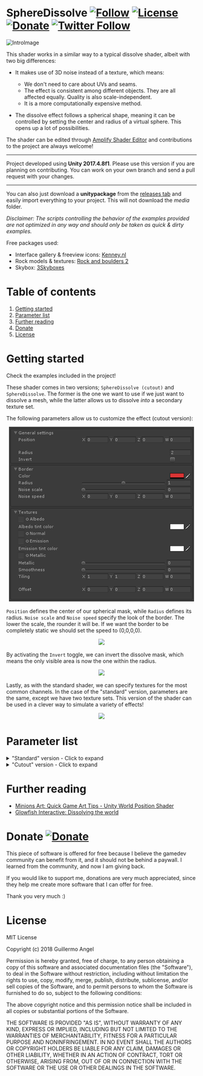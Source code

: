 # SphereDissolve [![Follow](https://img.shields.io/github/followers/adultlink.svg?style=social&label=Follow)](https://github.com/adultlink) [![License](https://img.shields.io/badge/License-MIT-lightgrey.svg?style=flat)](http://adultlink.mit-license.org) [![Donate](https://img.shields.io/badge/Donate-PayPal-green.svg)](https://www.paypal.me/adultlink/5usd) [![Twitter Follow](https://img.shields.io/twitter/follow/ved_adultlink.svg?label=Follow&style=social)](https://twitter.com/ved_adultlink) 

![IntroImage](Media/Rocks.gif)

This shader works in a similar way to a typical dissolve shader, albeit with two big differences:

- It makes use of 3D noise instead of a texture, which means:
   - We don't need to care about UVs and seams.
   - The effect is consistent among different objects. They are all affected equally. Quality is also scale-independent.
   - It is a more computationally expensive method.

- The dissolve effect follows a spherical shape, meaning it can be controlled by setting the center and radius of a virtual sphere. This opens up a lot of possibilities.

The shader can be edited through [Amplify Shader Editor](http://amplify.pt/unity/amplify-shader-editor) and contributions to the project are always welcome!

---

Project developed using **Unity 2017.4.8f1**. Please use this version if you are planning on contributing. You can work on your own branch and send a pull request with your changes.

---

You can also just download a **unitypackage** from the [releases tab](https://github.com/AdultLink/SphereDissolve/releases) and easily import everything to your project. This will not download the _media_ folder.

_Disclaimer: The scripts controlling the behavior of the examples provided are not optimized in any way and should only be taken as quick & dirty examples._

Free packages used:

- Interface gallery & freeview icons: [Kenney.nl](https://kenney.nl/)
- Rock models & textures: [Rock and boulders 2](https://assetstore.unity.com/packages/3d/props/exterior/rock-and-boulders-2-6947)
- Skybox: [3Skyboxes](https://assetstore.unity.com/packages/2d/textures-materials/sky/3-skyboxes-25142)

# Table of contents
1. [Getting started](#getting-started)
2. [Parameter list](#parameter-list)
3. [Further reading](#further-reading)
4. [Donate](#donate)
5. [License](#license)

# Getting started

Check the examples included in the project!

These shader comes in two versions; ``SphereDissolve (cutout)`` and ``SphereDissolve``. The former is the one we want to use if we just want to dissolve a mesh, while the latter allows us to dissolve _into_ a secondary texture set.

The following parameters allow us to customize the effect (cutout version):

<p align="center">
   <img src="Media/Parameters.png">
</p>

``Position`` defines the center of our spherical mask, while ``Radius`` defines its radius. ``Noise scale`` and ``Noise speed`` specify the look of the border. The lower the scale, the rounder it will be. If we want the border to be completely static we should set the speed to (0,0,0,0).

<p align="center">
   <img src="Media/PortalRoom.gif">
</p>

By activating the ``Invert`` toggle, we can invert the dissolve mask, which means the only visible area is now the one within the radius.

<p align="center">
   <img src="Media/Explorer.gif">
</p>

Lastly, as with the standard shader, we can specify textures for the most common channels. In the case of the "standard" version, parameters are the same, except we have two texture sets. This version of the shader can be used in a clever way to simulate a variety of effects!

<p align="center">
   <img src="Media/Link.gif">
</p>

# Parameter list

<details><summary>"Standard" version - Click to expand</summary><p>
 
```C#

//MAIN SETTINGS
_Position
_Radius
_Invert

//BORDER SETTINGS
_Bordercolor
_Borderradius
_Bordernoisescale
_Noisespeed

//TEXTURE SET1 SETTINGS
_Set1_albedo
_Set1_albedo_tint
_Set1_normal
_Set1_emission
_Set1_emission_tint
_Set1_metallic
_Set1_metallic_multiplier
_Set1_smoothness
_Set1_tiling
_Set1_offset

//TEXTURE SET2 SETTINGS
_Set2_albedo
_Set2_albedo_tint
_Set2_normal
_Set2_emission
_Set2_emission_tint
_Set2_metallic
_Set2_metallic_multiplier
_Set2_smoothness
_Set2_tiling
_Set2_offset

```

</p></details>

<details><summary>"Cutout" version - Click to expand</summary><p>

```C#

//MAIN SETTINGS
_Position
_Radius
_Invert

//BORDER SETTINGS
_Bordercolor
_Borderradius
_Bordernoisescale
_Noisespeed

//TEXTURE SETTINGS
_Albedo
_Albedo_tint
_Normal
_Emission
_Emission_tint
_Metallic
_Metallic_multiplier
_Smoothness
_Tiling
_Offset

```

</p></details>

# Further reading

- [Minions Art: Quick Game Art Tips - Unity World Position Shader](https://www.patreon.com/posts/quick-game-art-19355776)
- [Glowfish Interactive: Dissolving the world](http://glowfishinteractive.com/dissolving-the-world-part-1/)

# Donate [![Donate](https://img.shields.io/badge/Donate-PayPal-green.svg)](https://www.paypal.me/adultlink/5usd)

This piece of software is offered for free because I believe the gamedev community can benefit from it, and it should not be behind a paywall. I learned from the community, and now I am giving back.

If you would like to support me, donations are very much appreciated, since they help me create more software that I can offer for free.

Thank you very much :)

# License
MIT License

Copyright (c) 2018 Guillermo Angel

Permission is hereby granted, free of charge, to any person obtaining a copy
of this software and associated documentation files (the "Software"), to deal
in the Software without restriction, including without limitation the rights
to use, copy, modify, merge, publish, distribute, sublicense, and/or sell
copies of the Software, and to permit persons to whom the Software is
furnished to do so, subject to the following conditions:

The above copyright notice and this permission notice shall be included in all
copies or substantial portions of the Software.

THE SOFTWARE IS PROVIDED "AS IS", WITHOUT WARRANTY OF ANY KIND, EXPRESS OR
IMPLIED, INCLUDING BUT NOT LIMITED TO THE WARRANTIES OF MERCHANTABILITY,
FITNESS FOR A PARTICULAR PURPOSE AND NONINFRINGEMENT. IN NO EVENT SHALL THE
AUTHORS OR COPYRIGHT HOLDERS BE LIABLE FOR ANY CLAIM, DAMAGES OR OTHER
LIABILITY, WHETHER IN AN ACTION OF CONTRACT, TORT OR OTHERWISE, ARISING FROM,
OUT OF OR IN CONNECTION WITH THE SOFTWARE OR THE USE OR OTHER DEALINGS IN THE
SOFTWARE.
